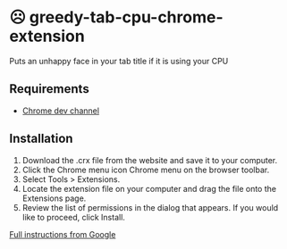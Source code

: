☹ greedy-tab-cpu-chrome-extension
===============================

Puts an unhappy face in your tab title if it is using your CPU

## Requirements
* [Chrome dev channel](http://www.chromium.org/getting-involved/dev-channel)

## Installation
1. Download the .crx file from the website and save it to your computer.
2. Click the Chrome menu icon Chrome menu on the browser toolbar.
3. Select Tools > Extensions.
4. Locate the extension file on your computer and drag the file onto the Extensions page.
5. Review the list of permissions in the dialog that appears. If you would like to proceed, click Install.

[Full instructions from Google](https://support.google.com/chrome_webstore/answer/2664769?p=crx_warning&rd=1)
